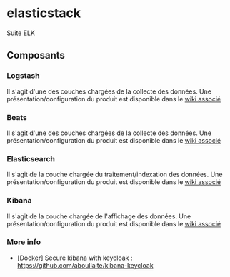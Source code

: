 <h1>elasticstack</h1>
Suite ELK

<h2>Composants</h2>

<h3>Logstash</h3>
Il s'agit d'une des couches chargées de la collecte des données. Une présentation/configuration du produit est disponible dans le <a href='https://github.com/lekpamartin/Elastic-stack/wiki/Logstash'>wiki associé</a>

<h3>Beats</h3>
Il s'agit d'une des couches chargées de la collecte des données. Une présentation/configuration du produit est disponible dans le <a href='https://github.com/lekpamartin/Elastic-stack/wiki/Beats'>wiki associé</a>

<h3>Elasticsearch</h3>
Il s'agit de la couche chargée du traitement/indexation des données. Une présentation/configuration du produit est disponible dans le <a href='https://github.com/lekpamartin/Elastic-stack/wiki/Elasticsearch'>wiki associé</a>

<h3>Kibana</h3>
Il s'agit de la couche chargée de l'affichage des données. Une présentation/configuration du produit est disponible dans le <a href='https://github.com/lekpamartin/Elastic-stack/wiki/Kibana'>wiki associé</a>

### More info
- [Docker] Secure kibana with keycloak : https://github.com/aboullaite/kibana-keycloak
